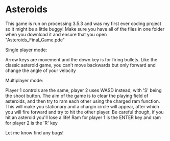# Asteroids

This game is run on processing 3.5.3 and was my first ever coding project so it might be a little buggy! 
Make sure you have all of the files in one folder when you download it and ensure that you open "Asteroids_Final_Game.pde"

Single player mode: 

Arrow keys are movement and the down key is for firing bullets. Like the classic asteroid game, you can't move backwards but only forward and change the angle of your velocity 

Multiplayer mode: 

Player 1 controls are the same, player 2 uses WASD instead, with 'S' being the shoot button. The aim of the game is to clear the playing field of asteroids, and then try to ram each other using the charged ram function. This will make you stationary and a chargin circle will appear, after which you will fire forward and try to hit the other player. Be careful though, if you hit an asteroid you'll lose a life! 
Ram for player 1 is the ENTER key and ram for player 2 is the 'R' key

Let me know find any bugs!
